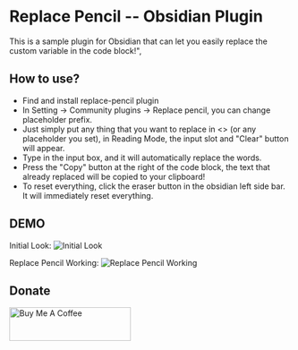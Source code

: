 # Replace Pencil -- Obsidian Plugin

This is a sample plugin for Obsidian that can let you easily replace the custom variable in the code block!",



## How to use?

- Find and install replace-pencil plugin
- In Setting -> Community plugins -> Replace pencil, you can change placeholder prefix.
- Just simply put any thing that you want to replace in <> (or any placeholder you set), in Reading Mode, the input slot and "Clear" button will appear.
- Type in the input box, and it will automatically replace the words.
- Press the "Copy" button at the right of the code block, the text that already replaced will be copied to your clipboard!
- To reset everything, click the eraser button in the obsidian left side bar. It will immediately reset everything.

## DEMO
Initial Look:
![Initial Look](https://myrr.penli.quest/replace-pencil-demo/replace-pencil-init.png)

Replace Pencil Working:
![Replace Pencil Working](https://myrr.penli.quest/replace-pencil-demo/replace-pencil-work.png)


## Donate
<a href="https://www.buymeacoffee.com/penyt" target="_blank"><img src="https://cdn.buymeacoffee.com/buttons/v2/default-blue.png" alt="Buy Me A Coffee" style="height: 60px !important;width: 217px !important;" ></a>